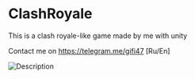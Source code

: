 # ClashRoyale
This is a clash royale-like game made by me with unity

Contact me on https://telegram.me/gifi47 [Ru/En]

![Description](https://psv4.userapi.com/s/v1/d/ZxvnIKhMRyilfgobi6S0DzeL7Ni_t3c7PWbVebQZqaA1U67c8F1A-H9EKndw7c5uzPULqj2puczeAQKzhbdT7O_0ZzS-ehwtl__-tJ9kMnRSirQ-GdAKPg/output_expp.gif)
